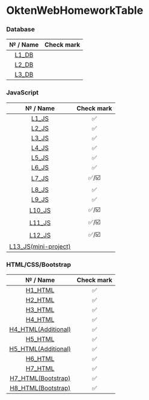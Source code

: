 # OktenWebHomeworkTable
### Database
|   № / Name | Check mark  |
| :----------: | :----------:  |
|   [L1_DB](https://github.com/IFalcoNI/OktenWebHomework/tree/main/JavaScript/L1_JS)  |          |
|   [L2_DB](https://github.com/IFalcoNI/OktenWebHomework/tree/main/JavaScript/L2_JS)  |          |
|   [L3_DB](https://github.com/IFalcoNI/OktenWebHomework/tree/main/JavaScript/L3_JS)  |           |
### JavaScript
|   № / Name | Check mark  |
| :----------: | :----------:  |
|   [L1_JS](https://github.com/IFalcoNI/OktenWebHomework/tree/main/JavaScript/L1_JS)  |     ✅      |
|   [L2_JS](https://github.com/IFalcoNI/OktenWebHomework/tree/main/JavaScript/L2_JS)  |     ✅      |
|   [L3_JS](https://github.com/IFalcoNI/OktenWebHomework/tree/main/JavaScript/L3_JS)  |     ✅      |
|   [L4_JS](https://github.com/IFalcoNI/OktenWebHomework/tree/main/JavaScript/L4_JS)  |     ✅      |
|   [L5_JS](https://github.com/IFalcoNI/OktenWebHomework/tree/main/JavaScript/L5_JS)  |     ✅      |
|   [L6_JS](https://github.com/IFalcoNI/OktenWebHomework/tree/main/JavaScript/L6_JS)  |     ✅      |
|   [L7_JS](https://github.com/IFalcoNI/OktenWebHomework/tree/main/JavaScript/L7_JS)  |     ✅/☑️      |
|   [L8_JS](https://github.com/IFalcoNI/OktenWebHomework/tree/main/JavaScript/L8_JS)  |     ✅      |
|   [L9_JS](https://github.com/IFalcoNI/OktenWebHomework/tree/main/JavaScript/L9_JS)  |     ✅      |
|   [L10_JS](https://github.com/IFalcoNI/OktenWebHomework/tree/main/JavaScript/L10_JS)  |     ✅/☑️      |
|   [L11_JS](https://github.com/IFalcoNI/OktenWebHomework/tree/main/JavaScript/L11_JS)  |     ✅/☑️    |
|   [L12_JS](https://github.com/IFalcoNI/OktenWebHomework/tree/main/JavaScript/L12_JS)  |     ✅/☑️    |
|   [L13_JS(mini-project)](https://github.com/IFalcoNI/OktenWebHomework/tree/main/JavaScript/L13_JS)  |          |


### HTML/CSS/Bootstrap
|   № / Name | Check mark  |
| :----------: | :----------:  |
|   [H1_HTML](https://github.com/IFalcoNI/OktenWebHomework/tree/main/HTML/H1_HTML)  |     ✅      |
|   [H2_HTML](https://github.com/IFalcoNI/OktenWebHomework/tree/main/HTML/H2_HTML)  |     ✅      |
|   [H3_HTML](https://github.com/IFalcoNI/OktenWebHomework/tree/main/HTML/H3_HTML)  |     ✅      |
|   [H4_HTML](https://github.com/IFalcoNI/OktenWebHomework/tree/main/HTML/H4_HTML)  |     ✅      |
|   [H4_HTML(Additional)](https://github.com/IFalcoNI/OktenWebHomework/tree/main/HTML/H4_HTML/Additional)  |     ✅      |
|   [H5_HTML](https://github.com/IFalcoNI/OktenWebHomework/tree/main/HTML/H5_HTML)  |      ✅     |
|   [H5_HTML(Additional)](https://github.com/IFalcoNI/OktenWebHomework/tree/main/HTML/H5_HTML/Additional)  |     ✅       |
|   [H6_HTML](https://github.com/IFalcoNI/OktenWebHomework/tree/main/HTML/H6_HTML)  |    ✅       |
|   [H7_HTML](https://github.com/IFalcoNI/OktenWebHomework/tree/main/HTML/H7_HTML)  |     ✅      |
|   [H7_HTML(Bootstrap)](https://github.com/IFalcoNI/OktenWebHomework/tree/main/HTML/H7_HTML/BootstrapEdition)  |     ✅      |
|   [H8_HTML(Bootstrap)](https://github.com/IFalcoNI/OktenWebHomework/tree/main/HTML/H8_HTML)  |    ✅      |
